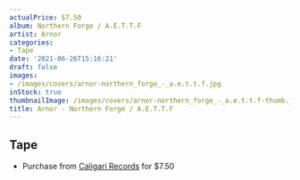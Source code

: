 ```yaml
---
actualPrice: $7.50
album: Northern Forge / A.E.T.T.F
artist: Arnor
categories:
- Tape
date: '2021-06-26T15:16:21'
draft: false
images:
- /images/covers/arnor-northern_forge_-_a.e.t.t.f.jpg
inStock: true
thumbnailImage: /images/covers/arnor-northern_forge_-_a.e.t.t.f-thumb.jpg
title: Arnor - Northern Forge / A.E.T.T.F
---
```


## Tape
* Purchase from [Caligari Records](https://caligarirecords.storenvy.com/products/32265721-arnor-northern-forge-a-e-t-t-f) for $7.50
